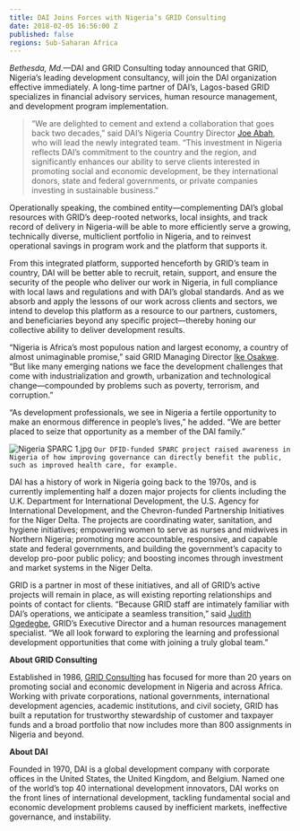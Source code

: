 ```yaml
---
title: DAI Joins Forces with Nigeria’s GRID Consulting
date: 2018-02-05 16:56:00 Z
published: false
regions: Sub-Saharan Africa
---
```


*Bethesda, Md.*—DAI and GRID Consulting today announced that GRID, Nigeria’s leading development consultancy, will join the DAI organization effective immediately. A long-time partner of DAI’s, Lagos-based GRID specializes in financial advisory services, human resource management, and development program implementation.

> “We are delighted to cement and extend a collaboration that goes back two decades,” said DAI’s Nigeria Country Director [Joe Abah](https://www.dai.com/who-we-are/our-team/joe-abah), who will lead the newly integrated team. “This investment in Nigeria reflects DAI’s commitment to the country and the region, and significantly enhances our ability to serve clients interested in promoting social and economic development, be they international donors, state and federal governments, or private companies investing in sustainable business.” 

Operationally speaking, the combined entity—complementing DAI’s global resources with GRID’s deep-rooted networks, local insights, and track record of delivery in Nigeria-will be able to more efficiently serve a growing, technically diverse, multiclient portfolio in Nigeria, and to reinvest operational savings in program work and the platform that supports it.

From this integrated platform, supported henceforth by GRID’s team in country, DAI will be better able to recruit, retain, support, and ensure the security of the people who deliver our work in Nigeria, in full compliance with local laws and regulations and with DAI’s global standards. And as we absorb and apply the lessons of our work across clients and sectors, we intend to develop this platform as a resource to our partners, customers, and beneficiaries beyond any specific project—thereby honing our collective ability to deliver development results.

“Nigeria is Africa’s most populous nation and largest economy, a country of almost unimaginable promise,” said GRID Managing Director [Ike Osakwe](http://www.gridconsulting.net/our-team.php). “But like many emerging nations we face the development challenges that come with industrialization and growth, urbanization and technological change—compounded by problems such as poverty, terrorism, and corruption.” 

“As development professionals, we see in Nigeria a fertile opportunity to make an enormous difference in people’s lives,” he added. “We are better placed to seize that opportunity as a member of the DAI family.” 

![Nigeria SPARC 1.jpg](/uploads/Nigeria%20SPARC%201.jpg)
`Our DFID-funded SPARC project raised awareness in Nigeria of how improving governance can directly benefit the public, such as improved health care, for example.`

DAI has a history of work in Nigeria going back to the 1970s, and is currently implementing half a dozen major projects for clients including the U.K. Department for International Development, the U.S. Agency for International Development, and the Chevron-funded Partnership Initiatives for the Niger Delta. The projects are coordinating water, sanitation, and hygiene initiatives; empowering women to serve as nurses and midwives in Northern Nigeria; promoting more accountable, responsive, and capable state and federal governments, and building the government’s capacity to develop pro-poor public policy; and boosting incomes through investment and market systems in the Niger Delta.

GRID is a partner in most of these initiatives, and all of GRID’s active projects will remain in place, as will existing reporting relationships and points of contact for clients. “Because GRID staff are intimately familiar with DAI’s operations, we anticipate a seamless transition,” said [Judith Ogedegbe](http://www.gridconsulting.net/our-team.php), GRID’s Executive Director and a human resources management specialist. “We all look forward to exploring the learning and professional development opportunities that come with joining a truly global team.” 

**About GRID Consulting**

Established in 1986, [GRID Consulting](http://www.gridconsulting.net/) has focused for more than 20 years on promoting social and economic development in Nigeria and across Africa. Working with private corporations, national governments, international development agencies, academic institutions, and civil society, GRID has built a reputation for trustworthy stewardship of customer and taxpayer funds and a broad portfolio that now includes more than 800 assignments in Nigeria and beyond.

**About DAI**

Founded in 1970, DAI is a global development company with corporate offices in the United States, the United Kingdom, and Belgium. Named one of the world’s top 40 international development innovators, DAI works on the front lines of international development, tackling fundamental social and economic development problems caused by inefficient markets, ineffective governance, and instability. 